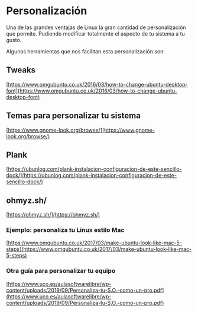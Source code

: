 # Personalización
Una de las grandes ventajas de Linux la gran cantidad de personalización que permite. Pudiendo modificar totalmente el aspecto de tu sistema a tu gusto.

Algunas herramientas que nos facilitan esta personalización son:


## Tweaks

[https://www.omgubuntu.co.uk/2016/03/how-to-change-ubuntu-desktop-font](https://www.omgubuntu.co.uk/2016/03/how-to-change-ubuntu-desktop-font)

## Temas para personalizar tu sistema

[https://www.gnome-look.org/browse/](https://www.gnome-look.org/browse/)

## Plank

[https://ubunlog.com/plank-instalacion-configuracion-de-este-sencillo-dock/](https://ubunlog.com/plank-instalacion-configuracion-de-este-sencillo-dock/)

## ohmyz.sh/
[https://ohmyz.sh/](https://ohmyz.sh/)

### Ejemplo: personaliza tu Linux estilo Mac
[https://www.omgubuntu.co.uk/2017/03/make-ubuntu-look-like-mac-5-steps](https://www.omgubuntu.co.uk/2017/03/make-ubuntu-look-like-mac-5-steps)

### Otra guía para personalizar tu equipo

[https://www.uco.es/aulasoftwarelibre/wp-content/uploads/2019/09/Personaliza-tu-S.O.-como-un-pro.pdf](https://www.uco.es/aulasoftwarelibre/wp-content/uploads/2019/09/Personaliza-tu-S.O.-como-un-pro.pdf)